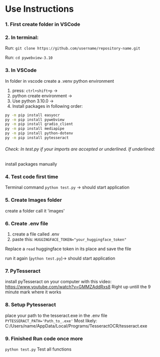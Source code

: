# Use Instructions

### 1. First create folder in VSCode

### 2. In terminal:
Run:
`git clone https://github.com/username/repository-name.git`

Run:
 `cd pywebview-3.10`

### 3. In VSCode
In folder in vscode create a .venv python environment
1. press: `ctrl+shift+p` -> 
2. python create environment -> 
3. Use python 3.10.0 -> 
4. Install packages in following order:
```bash
py -m pip install easyocr  
py -m pip install pywebview  
py -m pip install gradio_client
py -m pip install mediapipe   
py -m pip install python-dotenv 
py -m pip install pytesseract  
```

###### Check: In test.py if your imports are accepted or underlined. If underlined:
install packages manually

### 4. Test code first time
Terminal command
`python test.py` -> should start application

### 5. Create Images folder
create a folder call it 'images'

### 6. Create .env file
1. create a file called .env
2. paste this:
`HUGGINGFACE_TOKEN="your_huggingface_token"`

Replace a `read` huggingface token in its place and save the file

run it again (`python test.py`)-> should start application

### 7. PyTesseract
install pyTesseract on your computer with this video:
https://www.youtube.com/watch?v=GMMZAddRxs8
Right up untill the 9 minute mark where it works

### 8. Setup Pytesseract
place your path to the tesseract.exe in the .env file
`PYTESSERACT_PATH='Path_to_.exe'`
Most likely: C:/Users/name/AppData/Local/Programs/TesseractOCR/tesseract.exe

### 9. Finished Run code once more
`python test.py`
Test all functions